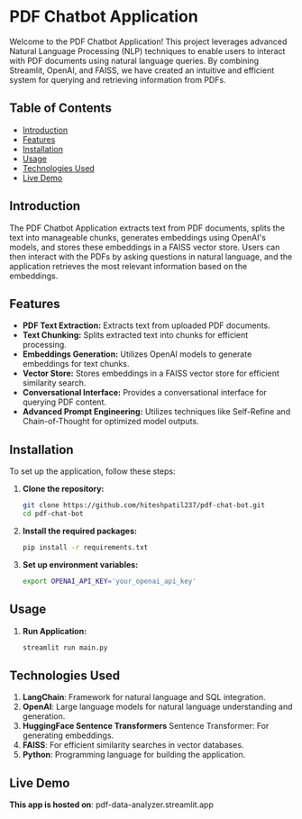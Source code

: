 # PDF Chatbot Application

Welcome to the PDF Chatbot Application! This project leverages advanced Natural Language Processing (NLP) techniques to enable users to interact with PDF documents using natural language queries. By combining Streamlit, OpenAI, and FAISS, we have created an intuitive and efficient system for querying and retrieving information from PDFs.

## Table of Contents

- [Introduction](#introduction)
- [Features](#features)
- [Installation](#installation)
- [Usage](#usage)
- [Technologies Used](#technologies-used)
- [Live Demo](#live-demo)

## Introduction

The PDF Chatbot Application extracts text from PDF documents, splits the text into manageable chunks, generates embeddings using OpenAI's models, and stores these embeddings in a FAISS vector store. Users can then interact with the PDFs by asking questions in natural language, and the application retrieves the most relevant information based on the embeddings.

## Features

- **PDF Text Extraction:** Extracts text from uploaded PDF documents.
- **Text Chunking:** Splits extracted text into chunks for efficient processing.
- **Embeddings Generation:** Utilizes OpenAI models to generate embeddings for text chunks.
- **Vector Store:** Stores embeddings in a FAISS vector store for efficient similarity search.
- **Conversational Interface:** Provides a conversational interface for querying PDF content.
- **Advanced Prompt Engineering:** Utilizes techniques like Self-Refine and Chain-of-Thought for optimized model outputs.

## Installation

To set up the application, follow these steps:

1. **Clone the repository:**
   ```bash
   git clone https://github.com/hiteshpatil237/pdf-chat-bot.git
   cd pdf-chat-bot

2. **Install the required packages:**
   ```bash
   pip install -r requirements.txt

3. **Set up environment variables:**
   ```bash
   export OPENAI_API_KEY='your_openai_api_key'

## Usage

1. **Run Application:**
   ```bash
   streamlit run main.py

## Technologies Used

1. **LangChain**: Framework for natural language and SQL integration.
2. **OpenAI**: Large language models for natural language understanding and generation.
3. **HuggingFace Sentence Transformers** Sentence Transformer: For generating embeddings.
4. **FAISS**: For efficient similarity searches in vector databases.
5. **Python**: Programming language for building the application.

## Live Demo

**This app is hosted on**: pdf-data-analyzer.streamlit.app
